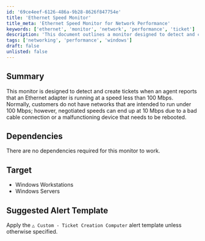 ```yaml
---
id: '69ce4eef-6126-486a-9b28-8626f847754e'
title: 'Ethernet Speed Monitor'
title_meta: 'Ethernet Speed Monitor for Network Performance'
keywords: ['ethernet', 'monitor', 'network', 'performance', 'ticket']
description: 'This document outlines a monitor designed to detect and create tickets when an agent reports an Ethernet adapter running at speeds less than 100 Mbps. It addresses common issues like bad cable connections or malfunctioning devices that can lead to reduced network performance.'
tags: ['networking', 'performance', 'windows']
draft: false
unlisted: false
---
```


## Summary

This monitor is designed to detect and create tickets when an agent reports that an Ethernet adapter is running at a speed less than 100 Mbps. Normally, customers do not have networks that are intended to run under 100 Mbps; however, negotiated speeds can end up at 10 Mbps due to a bad cable connection or a malfunctioning device that needs to be rebooted.

## Dependencies

There are no dependencies required for this monitor to work.

## Target

- Windows Workstations
- Windows Servers

## Suggested Alert Template

Apply the `△ Custom - Ticket Creation Computer` alert template unless otherwise specified.


